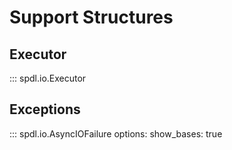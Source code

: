 # Support Structures

## Executor
::: spdl.io.Executor

## Exceptions
::: spdl.io.AsyncIOFailure
    options:
      show_bases: true

